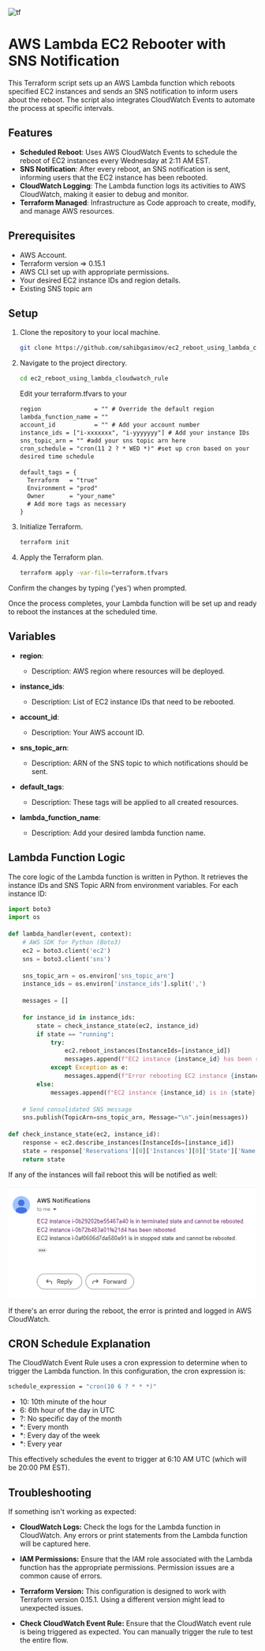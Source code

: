 
![tf](https://github.com/sahibgasimov/tf_ec2_reboot_using_lambda_cw_rule/assets/100177153/20fad90f-4358-4b99-b861-6fa192e872ac)

# AWS Lambda EC2 Rebooter with SNS Notification

This Terraform script sets up an AWS Lambda function which reboots specified EC2 instances and sends an SNS notification to inform users about the reboot. The script also integrates CloudWatch Events to automate the process at specific intervals.

## Features

- **Scheduled Reboot**: Uses AWS CloudWatch Events to schedule the reboot of EC2 instances every Wednesday at 2:11 AM EST.
- **SNS Notification**: After every reboot, an SNS notification is sent, informing users that the EC2 instance has been rebooted.
- **CloudWatch Logging**: The Lambda function logs its activities to AWS CloudWatch, making it easier to debug and monitor.
- **Terraform Managed**: Infrastructure as Code approach to create, modify, and manage AWS resources.

## Prerequisites

- AWS Account.
- Terraform version => 0.15.1
- AWS CLI set up with appropriate permissions.
- Your desired EC2 instance IDs and region details.
- Existing SNS topic arn 

## Setup

1. Clone the repository to your local machine.
   
   ```bash
   git clone https://github.com/sahibgasimov/ec2_reboot_using_lambda_cloudwatch_rule.git
   ```
2. Navigate to the project directory.

   ```bash
   cd ec2_reboot_using_lambda_cloudwatch_rule
   ```

   Edit your terraform.tfvars to your 

   ```hcl
   region               = "" # Override the default region
   lambda_function_name = ""
   account_id           = "" # Add your account number
   instance_ids = ["i-xxxxxxx", "i-yyyyyyy"] # Add your instance IDs
   sns_topic_arn = "" #add your sns topic arn here
   cron_schedule = "cron(11 2 ? * WED *)" #set up cron based on your desired time schedule

   default_tags = {
     Terraform   = "true"
     Environment = "prod"
     Owner       = "your_name"
     # Add more tags as necessary
   }
   ```


4. Initialize Terraform.
   
   ```bash
   terraform init
   ```
5. Apply the Terraform plan.
   
   ```bash
   terraform apply -var-file=terraform.tfvars
   ```

Confirm the changes by typing ('yes') when prompted.

Once the process completes, your Lambda function will be set up and ready to reboot the instances at the scheduled time.

## Variables

- **region**: 
  - Description: AWS region where resources will be deployed.

- **instance_ids**: 
  - Description: List of EC2 instance IDs that need to be rebooted.

- **account_id**: 
  - Description: Your AWS account ID.

- **sns_topic_arn**: 
  - Description: ARN of the SNS topic to which notifications should be sent.

- **default_tags**: 
  - Description: These tags will be applied to all created resources.

- **lambda_function_name**: 
  - Description: Add your desired lambda function name.



## Lambda Function Logic

The core logic of the Lambda function is written in Python. It retrieves the instance IDs and SNS Topic ARN from environment variables. For each instance ID:

```python
import boto3
import os

def lambda_handler(event, context):
    # AWS SDK for Python (Boto3)
    ec2 = boto3.client('ec2')
    sns = boto3.client('sns')

    sns_topic_arn = os.environ['sns_topic_arn']
    instance_ids = os.environ['instance_ids'].split(',')

    messages = []

    for instance_id in instance_ids:
        state = check_instance_state(ec2, instance_id)
        if state == "running":
            try:
                ec2.reboot_instances(InstanceIds=[instance_id])
                messages.append(f"EC2 instance {instance_id} has been rebooted.")
            except Exception as e:
                messages.append(f"Error rebooting EC2 instance {instance_id}: {str(e)}")
        else:
            messages.append(f"EC2 instance {instance_id} is in {state} state and cannot be rebooted.")
    
    # Send consolidated SNS message
    sns.publish(TopicArn=sns_topic_arn, Message="\n".join(messages))

def check_instance_state(ec2, instance_id):
    response = ec2.describe_instances(InstanceIds=[instance_id])
    state = response['Reservations'][0]['Instances'][0]['State']['Name']
    return state
```
If any of the instances will fail reboot this will be notified as well:

![Alt text](image.png)

If there's an error during the reboot, the error is printed and logged in AWS CloudWatch.

## CRON Schedule Explanation
The CloudWatch Event Rule uses a cron expression to determine when to trigger the Lambda function. In this configuration, the cron expression is:

   ```bash
   schedule_expression = "cron(10 6 ? * * *)"
   ```

- 10: 10th minute of the hour
- 6: 6th hour of the day in UTC
- ?: No specific day of the month
- *: Every month
- *: Every day of the week
- *: Every year
  
This effectively schedules the event to trigger at 6:10 AM UTC (which will be 20:00 PM EST).

## Troubleshooting

If something isn't working as expected:

- **CloudWatch Logs:** Check the logs for the Lambda function in CloudWatch. Any errors or print statements from the Lambda function will be captured here.

- **IAM Permissions:** Ensure that the IAM role associated with the Lambda function has the appropriate permissions. Permission issues are a common cause of errors.

- **Terraform Version:** This configuration is designed to work with Terraform version 0.15.1. Using a different version might lead to unexpected issues.

- **Check CloudWatch Event Rule:** Ensure that the CloudWatch event rule is being triggered as expected. You can manually trigger the rule to test the entire flow.



